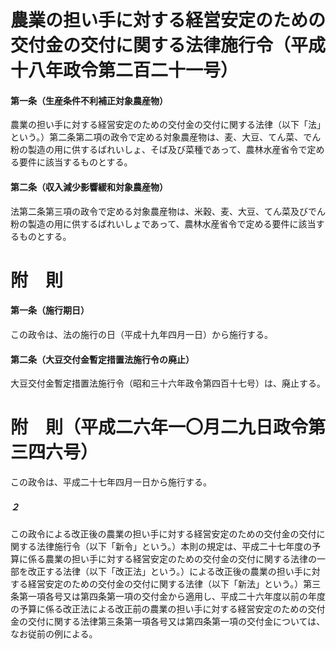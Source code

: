 # 農業の担い手に対する経営安定のための交付金の交付に関する法律施行令（平成十八年政令第二百二十一号）
#### 第一条（生産条件不利補正対象農産物）
農業の担い手に対する経営安定のための交付金の交付に関する法律（以下「法」という。）第二条第二項の政令で定める対象農産物は、麦、大豆、てん菜、でん粉の製造の用に供するばれいしょ、そば及び菜種であって、農林水産省令で定める要件に該当するものとする。
#### 第二条（収入減少影響緩和対象農産物）
法第二条第三項の政令で定める対象農産物は、米穀、麦、大豆、てん菜及びでん粉の製造の用に供するばれいしょであって、農林水産省令で定める要件に該当するものとする。
# 附　則
#### 第一条（施行期日）
この政令は、法の施行の日（平成十九年四月一日）から施行する。
#### 第二条（大豆交付金暫定措置法施行令の廃止）
大豆交付金暫定措置法施行令（昭和三十六年政令第四百十七号）は、廃止する。
# 附　則（平成二六年一〇月二九日政令第三四六号）
この政令は、平成二十七年四月一日から施行する。
##### ２
この政令による改正後の農業の担い手に対する経営安定のための交付金の交付に関する法律施行令（以下「新令」という。）本則の規定は、平成二十七年度の予算に係る農業の担い手に対する経営安定のための交付金の交付に関する法律の一部を改正する法律（以下「改正法」という。）による改正後の農業の担い手に対する経営安定のための交付金の交付に関する法律（以下「新法」という。）第三条第一項各号又は第四条第一項の交付金から適用し、平成二十六年度以前の年度の予算に係る改正法による改正前の農業の担い手に対する経営安定のための交付金の交付に関する法律第三条第一項各号又は第四条第一項の交付金については、なお従前の例による。
